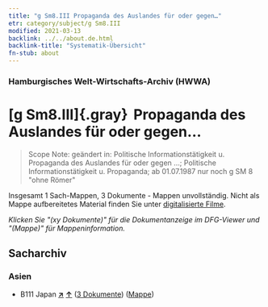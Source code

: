 ```yaml
---
title: "g Sm8.III Propaganda des Auslandes für oder gegen…"
etr: category/subject/g Sm8.III
modified: 2021-03-13
backlink: ../../about.de.html
backlink-title: "Systematik-Übersicht"
fn-stub: about
---
```


### Hamburgisches Welt-Wirtschafts-Archiv (HWWA)
# [g Sm8.III]{.gray}&#8201; Propaganda des Auslandes für oder gegen…&#160; 


> Scope Note: geändert in: Politische Informationstätigkeit u. Propaganda des Auslandes für oder gegen …; Politische Informationstätigkeit u. Propaganda; ab 01.07.1987 nur noch g SM 8 "ohne Römer"



Insgesamt 1 Sach-Mappen, 3 Dokumente - Mappen unvollständig.
Nicht als Mappe aufbereitetes Material finden Sie unter [digitalisierte Filme](/film/h1_sh).

_Klicken Sie "(xy Dokumente)" für die Dokumentanzeige im DFG-Viewer und "(Mappe)" für Mappeninformation._

## Sacharchiv




### Asien

- B111 Japan [**&nearr;**](../../../geo/i/141272/about.de.html "Japan (alle Mappen)") [**&uarr;**](../../../geo/about.de.html#B111 "Ländersystematik") (<a href="https://pm20.zbw.eu/dfgview/sh/141272,220906" title="über: Japan : Propaganda des Auslandes für oder gegen…" target="_blank">3 Dokumente</a>) ([Mappe](http://purl.org/pressemappe20/folder/sh/141272,220906))


